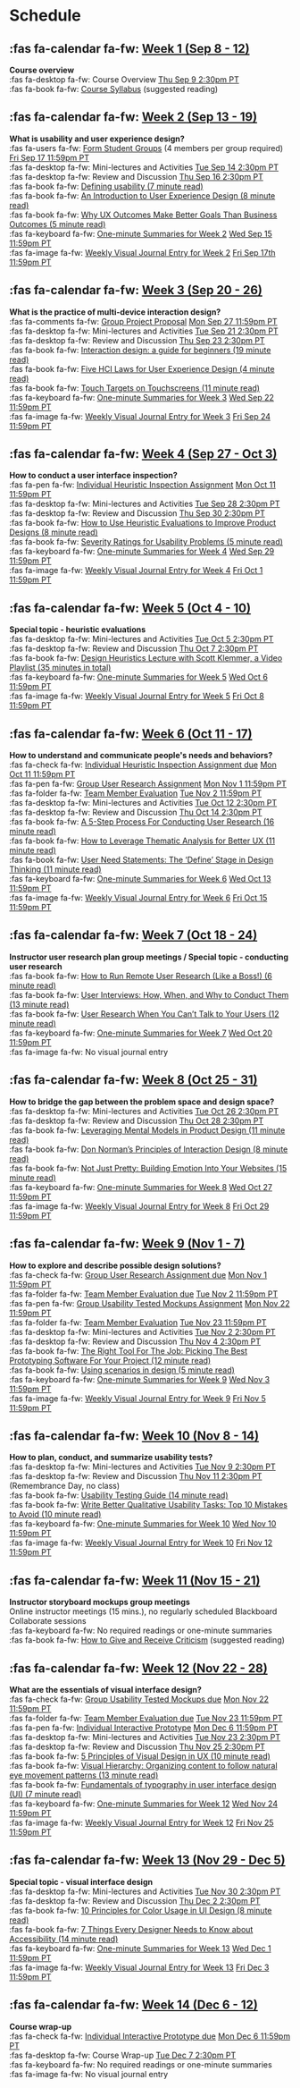# Schedule

## :fas fa-calendar fa-fw: [Week 1 (Sep 8 - 12)](https://canvas.sfu.ca/courses/64326/modules/items/2120561)
**Course overview**  
:fas fa-desktop fa-fw: Course Overview <span class='badge'> [Thu Sep 9 2:30pm PT](https://www.timeanddate.com/worldclock/fixedtime.html?msg=CMPT-363+Course+Overview&iso=20210909T1430&p1=256&ah=1&am=50)</span>  
:fas fa-book fa-fw: [Course Syllabus](https://canvas.sfu.ca/courses/64326/assignments/syllabus) (suggested reading)  

## :fas fa-calendar fa-fw: [Week 2 (Sep 13 - 19)](https://canvas.sfu.ca/courses/64326/modules/items/2120562)
**What is usability and user experience design?**  
:fas fa-users fa-fw: [Form Student Groups](https://canvas.sfu.ca/courses/64326/users) (4 members per group required) <span class='badge'> [Fri Sep 17 11:59pm PT](https://www.timeanddate.com/worldclock/fixedtime.html?msg=CMPT-363+Form+Student+Groups+Due+Date&iso=20210917T235900)</span>  
:fas fa-desktop fa-fw: Mini-lectures and Activities <span class='badge'> [Tue Sep 14 2:30pm PT](https://www.timeanddate.com/worldclock/fixedtime.html?msg=CMPT-363+Mini-lectures+and+Activities&iso=20210914T1430&p1=256&ah=1&am=50)</span>  
:fas fa-desktop fa-fw: Review and Discussion <span class='badge'> [Thu Sep 16 2:30pm PT](https://www.timeanddate.com/worldclock/fixedtime.html?msg=CMPT-363+Review+and+Discussion&iso=20210916T1430&p1=256&am=50)</span>  
:fas fa-book fa-fw: [Defining usability (7 minute read)](https://blog.prototypr.io/defining-usability-e7bf42e8abd0)  
:fas fa-book fa-fw: [An Introduction to User Experience Design (8 minute read)](https://marvelapp.com/blog/introduction-user-experience-design/)  
:fas fa-book fa-fw: [Why UX Outcomes Make Better Goals Than Business Outcomes (5 minute read)](https://articles.uie.com/why-ux-outcomes-make-better-goals-than-business-outcomes)  
:fas fa-keyboard fa-fw: [One-minute Summaries for Week 2](https://canvas.sfu.ca/courses/64326/discussion_topics) <span class='badge'> [Wed Sep 15 11:59pm PT](https://www.timeanddate.com/worldclock/fixedtime.html?msg=One-minute+Summaries+for+Week+2+Due+Date&iso=20210915T235900&p1=256)</span>   
:fas fa-image fa-fw: [Weekly Visual Journal Entry for Week 2](https://canvas.sfu.ca/courses/64326/assignments) <span class='badge'> [Fri Sep 17th 11:59pm PT](https://www.timeanddate.com/worldclock/fixedtime.html?msg=CMPT-363+Week+2+Visual+Journal+Entry+Due+Date&iso=20210917T235900)</span>  

## :fas fa-calendar fa-fw: [Week 3 (Sep 20 - 26)](https://canvas.sfu.ca/courses/64326/modules/items/2120563)
**What is the practice of multi-device interaction design?**  
:fas fa-comments fa-fw: [Group Project Proposal](https://canvas.sfu.ca/courses/64326/discussion_topics/1316138) <span class='badge'> [Mon Sep 27 11:59pm PT](https://www.timeanddate.com/worldclock/fixedtime.html?msg=CMPT-363+Group+Project+Proposal+Due+Date&iso=20210927T235900)</span>  
:fas fa-desktop fa-fw: Mini-lectures and Activities <span class='badge'> [Tue Sep 21 2:30pm PT](https://www.timeanddate.com/worldclock/fixedtime.html?msg=CMPT-363+Mini-lectures+and+Activities&iso=20210921T1430&p1=256&ah=1&am=50)</span>  
:fas fa-desktop fa-fw: Review and Discussion <span class='badge'> [Thu Sep 23 2:30pm PT](https://www.timeanddate.com/worldclock/fixedtime.html?msg=CMPT-363+Review+and+Discussion&iso=20210923T1430&p1=256&am=50)</span>  
:fas fa-book fa-fw: [Interaction design: a guide for beginners (19 minute read)](https://uxplanet.org/interaction-design-a-guide-for-beginners-32ff2364b53f)  
:fas fa-book fa-fw: [Five HCI Laws for User Experience Design (4 minute read)](https://measuringu.com/hci-laws/)  
:fas fa-book fa-fw: [Touch Targets on Touchscreens (11 minute read)](https://www.nngroup.com/articles/touch-target-size/)   
:fas fa-keyboard fa-fw: [One-minute Summaries for Week 3](https://canvas.sfu.ca/courses/64326/discussion_topics) <span class='badge'> [Wed Sep 22 11:59pm PT](https://www.timeanddate.com/worldclock/fixedtime.html?msg=One-minute+Summaries+for+Week+3+Due+Date&iso=20210922T235900&p1=256)</span>   
:fas fa-image fa-fw: [Weekly Visual Journal Entry for Week 3](https://canvas.sfu.ca/courses/64326/assignments) <span class='badge'> [Fri Sep 24 11:59pm PT](https://www.timeanddate.com/worldclock/fixedtime.html?msg=CMPT-363+Week+3+Visual+Journal+Entry+Due+Date&iso=20210924T235900)</span>  

## :fas fa-calendar fa-fw: [Week 4 (Sep 27 - Oct 3)](https://canvas.sfu.ca/courses/64326/modules/items/2120564)
**How to conduct a user interface inspection?**  
:fas fa-pen fa-fw: [Individual Heuristic Inspection Assignment](https://canvas.sfu.ca/courses/64326/assignments/662758) <span class='badge'> [Mon Oct 11 11:59pm PT](https://www.timeanddate.com/worldclock/fixedtime.html?msg=CMPT-363+Individual+Heuristic+Inspection+Due+Date&iso=20211011T2359&p1=256)</span>  
:fas fa-desktop fa-fw: Mini-lectures and Activities <span class='badge'> [Tue Sep 28 2:30pm PT](https://www.timeanddate.com/worldclock/fixedtime.html?msg=CMPT-363+Mini-lectures+and+Activities&iso=20210928T1430&p1=256&ah=1&am=50)</span>   
:fas fa-desktop fa-fw: Review and Discussion <span class='badge'> [Thu Sep 30 2:30pm PT](https://www.timeanddate.com/worldclock/fixedtime.html?msg=CMPT-363+Review+and+Discussion&iso=20210930T1430&p1=256&am=50)</span>   
:fas fa-book fa-fw: [How to Use Heuristic Evaluations to Improve Product Designs (8 minute read)](https://xd.adobe.com/ideas/process/user-testing/how-to-heuristic-evaluation-analysis-ux-design/)  
:fas fa-book fa-fw: [Severity Ratings for Usability Problems (5 minute read)](https://www.nngroup.com/articles/how-to-rate-the-severity-of-usability-problems/)   
:fas fa-keyboard fa-fw: [One-minute Summaries for Week 4](https://canvas.sfu.ca/courses/64326/discussion_topics) <span class='badge'> [Wed Sep 29 11:59pm PT](https://www.timeanddate.com/worldclock/fixedtime.html?msg=One-minute+Summaries+for+Week+4+Due+Date&iso=20210929T235900&p1=256)</span>  
:fas fa-image fa-fw: [Weekly Visual Journal Entry for Week 4](https://canvas.sfu.ca/courses/64326/assignments) <span class='badge'> [Fri Oct 1 11:59pm PT](https://www.timeanddate.com/worldclock/fixedtime.html?msg=CMPT-363+Week+4+Visual+Journal+Entry+Due+Date&iso=20211001T235900)</span>  

## :fas fa-calendar fa-fw: [Week 5 (Oct 4 - 10)](https://canvas.sfu.ca/courses/64326/modules/items/2120565)
**Special topic - heuristic evaluations**  
:fas fa-desktop fa-fw: Mini-lectures and Activities <span class='badge'> [Tue Oct 5 2:30pm PT](https://www.timeanddate.com/worldclock/fixedtime.html?msg=CMPT-363+Mini-lectures+and+Activities&iso=20211005T1430&p1=256&ah=1&am=50)</span>  
:fas fa-desktop fa-fw: Review and Discussion <span class='badge'> [Thu Oct 7 2:30pm PT](https://www.timeanddate.com/worldclock/fixedtime.html?msg=CMPT-363+Review+and+Discussion&iso=20211007T1430&p1=256&am=50)</span>   
:fas fa-book fa-fw: [Design Heuristics Lecture with Scott Klemmer, a Video Playlist (35 minutes in total)](https://www.youtube.com/playlist?list=PLVtu1bDQijari7LfHOoSTdcpbWIkwZWIA)  
:fas fa-keyboard fa-fw: [One-minute Summaries for Week 5](https://canvas.sfu.ca/courses/64326/discussion_topics) <span class='badge'> [Wed Oct 6 11:59pm PT](https://www.timeanddate.com/worldclock/fixedtime.html?msg=One-minute+Summaries+for+Week+5+Due+Date&iso=20211006T235900&p1=256)</span>  
:fas fa-image fa-fw: [Weekly Visual Journal Entry for Week 5](https://canvas.sfu.ca/courses/64326/assignments) <span class='badge'> [Fri Oct 8 11:59pm PT](https://www.timeanddate.com/worldclock/fixedtime.html?msg=CMPT-363+Week+5+Visual+Journal+Entry+Due+Date&iso=20211008T235900)</span>  

## :fas fa-calendar fa-fw: [Week 6 (Oct 11 - 17)](https://canvas.sfu.ca/courses/64326/modules/items/2120566)
**How to understand and communicate people's needs and behaviors?**  
:fas fa-check fa-fw: [Individual Heuristic Inspection Assignment due](https://canvas.sfu.ca/courses/64326/assignments/662758) <span class='badge'> [Mon Oct 11 11:59pm PT](https://www.timeanddate.com/worldclock/fixedtime.html?msg=CMPT-363+Individual+Heuristic+Inspection+Due+Date&iso=20211011T2359&p1=256)</span>  
:fas fa-pen fa-fw: [Group User Research Assignment](https://canvas.sfu.ca/courses/64326/assignments/662762) <span class='badge'> [Mon Nov 1 11:59pm PT](https://www.timeanddate.com/worldclock/fixedtime.html?msg=CMPT-363+Group+User+Research+Assignment+Due+Date&iso=20211101T2359&p1=256)</span>  
:fas fa-folder fa-fw: [Team Member Evaluation](#) <span class='badge'> [Tue Nov 2 11:59pm PT](https://www.timeanddate.com/worldclock/fixedtime.html?msg=CMPT-363+Team+Member+Evaluation+Due+Date&iso=20211102T235900&p1=256)</span>  
:fas fa-desktop fa-fw: Mini-lectures and Activities <span class='badge'> [Tue Oct 12 2:30pm PT](https://www.timeanddate.com/worldclock/fixedtime.html?msg=CMPT-363+Mini-lectures+and+Activities&iso=20211012T1430&p1=256&ah=1&am=50)</span>  
:fas fa-desktop fa-fw: Review and Discussion <span class='badge'> [Thu Oct 14 2:30pm PT](https://www.timeanddate.com/worldclock/fixedtime.html?msg=CMPT-363+Review+and+Discussion&iso=20211014T1430&p1=256&am=50)</span>  
:fas fa-book fa-fw: [A 5-Step Process For Conducting User Research (16 minute read)](https://www.smashingmagazine.com/2013/09/5-step-process-conducting-user-research/)  
:fas fa-book fa-fw: [How to Leverage Thematic Analysis for Better UX (11 minute read)](https://www.toptal.com/designers/ux-research/thematic-analysis-for-ux)  
:fas fa-book fa-fw: [User Need Statements: The ‘Define’ Stage in Design Thinking (11 minute read)](https://www.nngroup.com/articles/user-need-statements/)  
:fas fa-keyboard fa-fw: [One-minute Summaries for Week 6](https://canvas.sfu.ca/courses/64326/discussion_topics) <span class='badge'> [Wed Oct 13 11:59pm PT](https://www.timeanddate.com/worldclock/fixedtime.html?msg=One-minute+Summaries+for+Week+6+Due+Date&iso=20211013T235900&p1=256)</span>  
:fas fa-image fa-fw: [Weekly Visual Journal Entry for Week 6](https://canvas.sfu.ca/courses/64326/assignments) <span class='badge'> [Fri Oct 15 11:59pm PT](https://www.timeanddate.com/worldclock/fixedtime.html?msg=CMPT-363+Week+6+Visual+Journal+Entry+Due+Date&iso=20211015T235900)</span>  

## :fas fa-calendar fa-fw: [Week 7 (Oct 18 - 24)](https://canvas.sfu.ca/courses/64326/modules/items/2120567)
**Instructor user research plan group meetings / Special topic - conducting user research**   
:fas fa-book fa-fw: [How to Run Remote User Research (Like a Boss!) (6 minute read)](https://medium.com/mixed-methods/how-to-run-remote-user-research-like-a-boss-b3729954f03)  
:fas fa-book fa-fw: [User Interviews: How, When, and Why to Conduct Them (13 minute read)](https://www.nngroup.com/articles/user-interviews/)  
:fas fa-book fa-fw: [User Research When You Can’t Talk to Your Users (12 minute read)](https://alistapart.com/article/user-research-when-you-cant-talk-to-your-users/)  
:fas fa-keyboard fa-fw: [One-minute Summaries for Week 7](https://canvas.sfu.ca/courses/64326/discussion_topics) <span class='badge'> [Wed Oct 20 11:59pm PT](https://www.timeanddate.com/worldclock/fixedtime.html?msg=One-minute+Summaries+for+Week+7+Due+Date&iso=20211020T235900&p1=256)</span>  
:fas fa-image fa-fw: No visual journal entry  

## :fas fa-calendar fa-fw: [Week 8 (Oct 25 - 31)](https://canvas.sfu.ca/courses/64326/modules/items/2120568)
**How to bridge the gap between the problem space and design space?**  
:fas fa-desktop fa-fw: Mini-lectures and Activities <span class='badge'> [Tue Oct 26 2:30pm PT](https://www.timeanddate.com/worldclock/fixedtime.html?msg=CMPT-363+Mini-lectures+and+Activities&iso=20211026T1430&p1=256&ah=1&am=50)</span>  
:fas fa-desktop fa-fw: Review and Discussion <span class='badge'> [Thu Oct 28 2:30pm PT](https://www.timeanddate.com/worldclock/fixedtime.html?msg=CMPT-363+Review+and+Discussion&iso=20211028T1430&p1=256&am=50)</span>  
:fas fa-book fa-fw: [Leveraging Mental Models in Product Design (11 minute read)](https://medium.com/swlh/leveraging-mental-models-in-ux-design-21ba8fbce22d)  
:fas fa-book fa-fw: [Don Norman’s Principles of Interaction Design (8 minute read)](https://medium.com/@sachinrekhi/don-normans-principles-of-interaction-design-51025a2c0f33)  
:fas fa-book fa-fw: [Not Just Pretty: Building Emotion Into Your Websites (15 minute read)](https://www.smashingmagazine.com/2012/04/building-emotion-into-your-websites/)  
:fas fa-keyboard fa-fw: [One-minute Summaries for Week 8](https://canvas.sfu.ca/courses/64326/discussion_topics) <span class='badge'>[Wed Oct 27 11:59pm PT](https://www.timeanddate.com/worldclock/fixedtime.html?msg=One-minute+Summaries+for+Week+8+Due+Date&iso=20211027T235900&p1=256)</span>  
:fas fa-image fa-fw: [Weekly Visual Journal Entry for Week 8](https://canvas.sfu.ca/courses/64326/assignments) <span class='badge'> [Fri Oct 29 11:59pm PT](https://www.timeanddate.com/worldclock/fixedtime.html?msg=CMPT-363+Week+8+Visual+Journal+Entry+Due+Date&iso=20211029T235900)</span>  

## :fas fa-calendar fa-fw: [Week 9 (Nov 1 - 7)](https://canvas.sfu.ca/courses/64326/modules/items/2120569)
**How to explore and describe possible design solutions?**       
:fas fa-check fa-fw: [Group User Research Assignment due](https://canvas.sfu.ca/courses/64326/assignments/662762) <span class='badge'> [Mon Nov 1 11:59pm PT](https://www.timeanddate.com/worldclock/fixedtime.html?msg=CMPT-363+Group+User+Research+Assignment+Due+Date&iso=20211101T2359&p1=256)</span>  
:fas fa-folder fa-fw: [Team Member Evaluation due](#) <span class='badge'> [Tue Nov 2 11:59pm PT](https://www.timeanddate.com/worldclock/fixedtime.html?msg=CMPT-363+Team+Member+Evaluation+Due+Date&iso=20211102T235900&p1=256)</span>  
:fas fa-pen fa-fw: [Group Usability Tested Mockups Assignment](https://canvas.sfu.ca/courses/64326/assignments/662760) <span class='badge'> [Mon Nov 22 11:59pm PT](https://www.timeanddate.com/worldclock/fixedtime.html?msg=CMPT-363+Group+Usability+Tested+Mockups+Assignment+Due+Date&iso=20211122T2359&p1=256)</span>  
:fas fa-folder fa-fw: [Team Member Evaluation](#) <span class='badge'> [Tue Nov 23 11:59pm PT](https://www.timeanddate.com/worldclock/fixedtime.html?msg=CMPT-363+Team+Member+Evaluation+Due+Date&iso=20211123T235900&p1=256)</span>  
:fas fa-desktop fa-fw: Mini-lectures and Activities <span class='badge'> [Tue Nov 2 2:30pm PT](https://www.timeanddate.com/worldclock/fixedtime.html?msg=CMPT-363+Mini-lectures+and+Activities&iso=20211102T1430&p1=256&ah=1&am=50)</span>  
:fas fa-desktop fa-fw: Review and Discussion <span class='badge'> [Thu Nov 4 2:30pm PT](https://www.timeanddate.com/worldclock/fixedtime.html?msg=CMPT-363+Review+and+Discussion&iso=20211104T1430&p1=256&am=50)</span>  
:fas fa-book fa-fw: [The Right Tool For The Job: Picking The Best Prototyping Software For Your Project (12 minute read)](https://uxdesign.cc/the-right-tool-for-the-job-picking-the-best-prototyping-software-for-your-project-6ddd5145d860)  
:fas fa-book fa-fw: [Using scenarios in design (5 minute read)](https://fordes.de/posts/usingscenariosindesign.html)  
:fas fa-keyboard fa-fw: [One-minute Summaries for Week 9](https://canvas.sfu.ca/courses/64326/discussion_topics) <span class='badge'> [Wed Nov 3 11:59pm PT](https://www.timeanddate.com/worldclock/fixedtime.html?msg=One-minute+Summaries+for+Week+9+Due+Date&iso=20211103T235900&p1=256)</span>    
:fas fa-image fa-fw: [Weekly Visual Journal Entry for Week 9](https://canvas.sfu.ca/courses/64326/assignments) <span class='badge'> [Fri Nov 5 11:59pm PT](https://www.timeanddate.com/worldclock/fixedtime.html?msg=CMPT-363+Week+9+Visual+Journal+Entry+Due+Date&iso=20211105T235900)</span>  

## :fas fa-calendar fa-fw: [Week 10 (Nov 8 - 14)](https://canvas.sfu.ca/courses/64326/modules/items/2120570)
**How to plan, conduct, and summarize usability tests?**  
:fas fa-desktop fa-fw: Mini-lectures and Activities <span class='badge'> [Tue Nov 9 2:30pm PT](https://www.timeanddate.com/worldclock/fixedtime.html?msg=CMPT-363+Mini-lectures+and+Activities&iso=20211109T1430&p1=256&ah=1&am=50)</span>  
:fas fa-desktop fa-fw: Review and Discussion <span class='badge'> [Thu Nov 11 2:30pm PT](https://www.timeanddate.com/worldclock/fixedtime.html?msg=CMPT-363+Review+and+Discussion&iso=20211111T1430&p1=256&am=50)</span> (Remembrance Day, no class)  
:fas fa-book fa-fw: [Usability Testing Guide (14 minute read)](https://boxesandarrows.com/usability-testing-guide/)  
:fas fa-book fa-fw: [Write Better Qualitative Usability Tasks: Top 10 Mistakes to Avoid (10 minute read)](https://www.nngroup.com/articles/better-usability-tasks/)  
:fas fa-keyboard fa-fw: [One-minute Summaries for Week 10](https://canvas.sfu.ca/courses/64326/discussion_topics) <span class='badge'> [Wed Nov 10 11:59pm PT](https://www.timeanddate.com/worldclock/fixedtime.html?msg=One-minute+Summaries+for+Week+10+Due+Date&iso=20211110T235900&p1=256)</span>  
:fas fa-image fa-fw: [Weekly Visual Journal Entry for Week 10](https://canvas.sfu.ca/courses/64326/assignments) <span class='badge'> [Fri Nov 12 11:59pm PT](https://www.timeanddate.com/worldclock/fixedtime.html?msg=CMPT-363+Week+10+Visual+Journal+Entry+Due+Date&iso=20211112T235900)</span>  

## :fas fa-calendar fa-fw: [Week 11 (Nov 15 - 21)](https://canvas.sfu.ca/courses/64326/modules/items/2120571)
**Instructor storyboard mockups group meetings**  
Online instructor meetings (15 mins.), no regularly scheduled Blackboard Collaborate sessions  
:fas fa-keyboard fa-fw: No required readings or one-minute summaries   
:fas fa-book fa-fw: [How to Give and Receive Criticism](http://scottberkun.com/essays/35-how-to-give-and-receive-criticism/) (suggested reading)  

## :fas fa-calendar fa-fw: [Week 12 (Nov 22 - 28)](https://canvas.sfu.ca/courses/64326/modules/items/2120572)
**What are the essentials of visual interface design?**  
:fas fa-check fa-fw: [Group Usability Tested Mockups due](https://canvas.sfu.ca/courses/64326/assignments/662760) <span class='badge'> [Mon Nov 22 11:59pm PT](https://www.timeanddate.com/worldclock/fixedtime.html?msg=CMPT-363+Group+Usability+Tested+Mockups+Assignment+Due+Date&iso=20211122T2359&p1=256)</span>    
:fas fa-folder fa-fw: [Team Member Evaluation due](#) <span class='badge'> [Tue Nov 23 11:59pm PT](https://www.timeanddate.com/worldclock/fixedtime.html?msg=CMPT-363+Team+Member+Evaluation+Due+Date&iso=20211123T235900&p1=256)</span>  
:fas fa-pen fa-fw: [Individual Interactive Prototype](https://canvas.sfu.ca/courses/64326/assignments/662759) <span class='badge'> [Mon Dec 6 11:59pm PT](https://www.timeanddate.com/worldclock/fixedtime.html?msg=CMPT-363+Interactive+Prototype+Due+Date&iso=20211206T2359&p1=256)</span>  
:fas fa-desktop fa-fw: Mini-lectures and Activities <span class='badge'> [Tue Nov 23 2:30pm PT](https://www.timeanddate.com/worldclock/fixedtime.html?msg=CMPT-363+Mini-lectures+and+Activities&iso=20211123T1430&p1=256&ah=1&am=50)</span>  
:fas fa-desktop fa-fw: Review and Discussion <span class='badge'> [Thu Nov 25 2:30pm PT](https://www.timeanddate.com/worldclock/fixedtime.html?msg=CMPT-363+Review+and+Discussion&iso=20211125T1430&p1=256&am=50)</span>  
:fas fa-book fa-fw: [5 Principles of Visual Design in UX (10 minute read)](https://www.nngroup.com/articles/principles-visual-design/)  
:fas fa-book fa-fw: [Visual Hierarchy: Organizing content to follow natural eye movement patterns (13 minute read)](https://www.interaction-design.org/literature/article/visual-hierarchy-organizing-content-to-follow-natural-eye-movement-patterns)  
:fas fa-book fa-fw: [Fundamentals of typography in user interface design (UI) (7 minute read)](https://uxdesign.cc/fundamentals-of-typography-in-user-interface-design-ui-67cdd13bfa24)  
:fas fa-keyboard fa-fw: [One-minute Summaries for Week 12](https://canvas.sfu.ca/courses/64326/discussion_topics) <span class='badge'> [Wed Nov 24 11:59pm PT](https://www.timeanddate.com/worldclock/fixedtime.html?msg=One-minute+Summaries+for+Week+12+Due+Date&iso=20211124T235900&p1=256)</span>  
:fas fa-image fa-fw: [Weekly Visual Journal Entry for Week 12](https://canvas.sfu.ca/courses/64326/assignments) <span class='badge'> [Fri Nov 25 11:59pm PT](https://www.timeanddate.com/worldclock/fixedtime.html?msg=CMPT-363+Week+12+Visual+Journal+Entry+Due+Date&iso=20211125T235900)</span>  

## :fas fa-calendar fa-fw: [Week 13 (Nov 29 - Dec 5)](https://canvas.sfu.ca/courses/64326/modules/items/2120573)
**Special topic - visual interface design**  
:fas fa-desktop fa-fw: Mini-lectures and Activities <span class='badge'> [Tue Nov 30 2:30pm PT](https://www.timeanddate.com/worldclock/fixedtime.html?msg=CMPT-363+Mini-lectures+and+Activities&iso=20211103T1430&p1=256&ah=1&am=50)</span>  
:fas fa-desktop fa-fw: Review and Discussion <span class='badge'> [Thu Dec 2 2:30pm PT](https://www.timeanddate.com/worldclock/fixedtime.html?msg=CMPT-363+Review+and+Discussion&iso=20211202T1430&p1=256&am=50)</span>  
:fas fa-book fa-fw: [10 Principles for Color Usage in UI Design (8 minute read)](https://uxdesign.cc/10-principles-for-color-usage-in-ui-design-65174b213004)  
:fas fa-book fa-fw: [7 Things Every Designer Needs to Know about Accessibility (14 minute read)](https://medium.com/salesforce-ux/7-things-every-designer-needs-to-know-about-accessibility-64f105f0881b)  
:fas fa-keyboard fa-fw: [One-minute Summaries for Week 13](https://canvas.sfu.ca/courses/64326/discussion_topics) <span class='badge'> [Wed Dec 1 11:59pm PT](https://www.timeanddate.com/worldclock/fixedtime.html?msg=One-minute+Summaries+for+Week+13+Due+Date&iso=20211201T235900&p1=256)</span>  
:fas fa-image fa-fw: [Weekly Visual Journal Entry for Week 13](https://canvas.sfu.ca/courses/64326/assignments) <span class='badge'> [Fri Dec 3 11:59pm PT](https://www.timeanddate.com/worldclock/fixedtime.html?msg=CMPT-363+Week+13+Visual+Journal+Entry+Due+Date&iso=20211203T235900)</span>  

## :fas fa-calendar fa-fw: [Week 14 (Dec 6 - 12)](https://canvas.sfu.ca/courses/64326/modules/items/2120574)
**Course wrap-up**  
:fas fa-check fa-fw: [Individual Interactive Prototype due](https://canvas.sfu.ca/courses/64326/assignments/662759) <span class='badge'> [Mon Dec 6 11:59pm PT](https://www.timeanddate.com/worldclock/fixedtime.html?msg=CMPT-363+Interactive+Prototype+Due+Date&iso=20211206T2359&p1=256)</span>  
:fas fa-desktop fa-fw: Course Wrap-up <span class='badge'> [Tue Dec 7 2:30pm PT](https://www.timeanddate.com/worldclock/fixedtime.html?msg=CMPT-363+Course+Wrap-up&iso=20211207T1430&p1=256&ah=1&am=50)</span>  
:fas fa-keyboard fa-fw: No required readings or one-minute summaries   
:fas fa-image fa-fw: No visual journal entry
